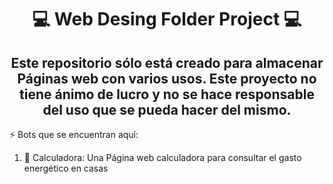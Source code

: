 <div align="center">
<h1>💻 Web Desing Folder Project 💻</h1>
<h2>Este repositorio sólo está creado para almacenar Páginas web con varios usos. Este proyecto no tiene ánimo de lucro y no se hace responsable del uso que se pueda hacer del mismo.</h2>
</div>

:zap: Bots que se encuentran aquí:

<!--START_SECTION:activity-->
1. 🎉 Calculadora:  Una Página web calculadora para consultar el gasto energético en casas 
<!--END_SECTION:activity-->
